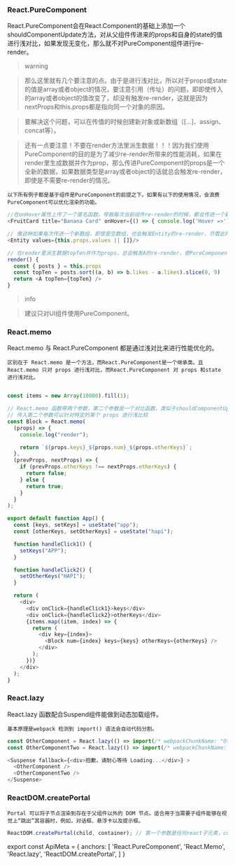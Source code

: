### React.PureComponent

React.PureComponent会在React.Component的基础上添加一个shouldComponentUpdate方法，对从父组件传进来的props和自身的state的值进行浅对比，如果发现无变化，那么就不对PureComponent组件进行re-render。

> warning

> 那么这里就有几个要注意的点。由于是进行浅对比，所以对于props或state的值是array或者object的情况，要注意引用（传址）的问题，即即使传入的array或者object的值改变了，却没有触发re-render，这就是因为nextProps和this.props都是指向同一个对象的原因。

> 要解决这个问题，可以在传值的时候创建新对象或新数组（[...]、assign、concat等）。

> 还有一点要注意！不要在render方法里派生数据！！！因为我们使用PureComponent的目的是为了减少re-render所带来的性能消耗，如果在render里生成数据并作为prop，那么传进PureComponent的props是一个全新的数据，如果数据类型是array或者object的话就总会触发re-render，即使是不需要re-render的情况。

`以下所有例子都是基于组件是PureComponent的前提之下。如果有以下的使用情况，会浪费PureComponent可以优化渲染的功能。`

``` js
//在onHover属性上传了一个匿名函数，导致每次当前组件re-render的时候，都会传进一个新的函数对象给FruitCard，导致FruitCard触发re-render，尽管此时FruitCard并不需要re-render。
<FruitCard title="Banana Card" onHover={() => { console.log('Hover =>') }} /> 
```

``` js
// 像这种如果每次传进一个新数组，即使是空数组，也会触发Entity的re-render，尽管此时并不需要re-render
<Entity values={this.props.values || []}/> 
```

``` js
// 在render里派生数据topTen并作为props，总会触发A的re-render，使PureComponent的作用失效。
render() {
  const { posts } = this.props
  const topTen = posts.sort((a, b) => b.likes - a.likes).slice(0, 9)
  return <A topTen={topTen} />
}
```

> info

> 建议只对UI组件使用PureComponent。

### React.memo

React.memo 与 React.PureComponent 都是通过浅对比来进行性能优化的。

`区别在于 React.memo 是一个方法，而React.PureComponent是一个继承类。且 React.memo 只对 props 进行浅对比，而React.PureComponent 对 props 和state 进行浅对比。`

``` js

const items = new Array(10000).fill(1);

// React.memo 函数带两个参数，第二个参数是一个对比函数，类似于shouldComponentUpdate，只是当两比较值不相等的时候返回false，相等的时候返回true
// 传入第二个参数可以针对特定的某个 props 进行浅比较
const Block = React.memo(
  (props) => {
    console.log("render");

    return `${props.keys}_${props.num}_${props.otherKeys}`;
  },
  (prevProps, nextProps) => {
    if (prevProps.otherKeys !== nextProps.otherKeys) {
      return false;
    } else {
      return true;
    }
  }
);

export default function App() {
  const [keys, setKeys] = useState("app");
  const [otherKeys, setOtherKeys] = useState("hapi");

  function handleClick1() {
    setKeys("APP");
  }

  function handleClick2() {
    setOtherKeys("HAPI");
  }

  return (
    <div>
      <div onClick={handleClick1}>keys</div>
      <div onClick={handleClick2}>otherKeys</div>
      {items.map((item, index) => {
        return (
          <div key={index}>
            <Block num={index} keys={keys} otherKeys={otherKeys} />
          </div>
        );
      })}
    </div>
  );
}
```

### React.lazy

React.lazy 函数配合Suspend组件能做到动态加载组件。

`基本原理是webpack 检测到 import() 语法会自动代码分割。`

``` js
const OtherComponent = React.lazy(() => import(/* webpackChunkName: "OtherComponent" */'./OtherComponent'));
const OtherComponentTwo = React.lazy(() => import(/* webpackChunkName: "OtherComponentTwo" */'./OtherComponentTwo'));

<Suspense fallback={<div>抱歉，请耐心等待 Loading...</div>} >
  <OtherComponent />
  <OtherComponentTwo />
</Suspense>
```

### ReactDOM.createPortal

`Portal 可以将子节点渲染到存在于父组件以外的 DOM 节点。适合用于当需要子组件能够在视觉上“跳出”其容器时，例如，对话框、悬浮卡以及提示框。`

``` js
ReactDOM.createPortal(child, container); // 第一个参数是任何react子元素，container是一个DOM容器元素实例
```

export const ApiMeta = {
  anchors: [
    'React.PureComponent',
    'React.Memo',
    'React.lazy',
    'ReactDOM.createPortal',
  ]
}